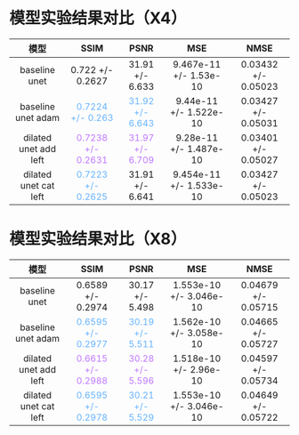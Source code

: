 # 模型实验结果对比（X4）

|模型|SSIM|PSNR|MSE|NMSE|
|:--:|:--:|:--:|:--:|:--:|
|baseline unet|0.722 +/- 0.2627|31.91 +/- 6.633|9.467e-11 +/- 1.53e-10|0.03432 +/- 0.05023|
|baseline unet adam|<font color=#66b3ff>0.7224 +/- 0.263|<font color=#66b3ff>31.92 +/- 6.643|9.44e-11 +/- 1.522e-10|0.03427 +/- 0.05031|
|dilated unet add left|<font color=#be77ff>0.7238 +/- 0.2631|<font color=#be77ff>31.97 +/- 6.709|9.28e-11 +/- 1.487e-10|0.03401 +/- 0.05027|
|dilated unet cat left|<font color=#66b3ff>0.7223 +/- 0.2625|31.91 +/- 6.641|9.454e-11 +/- 1.533e-10|0.03427 +/- 0.05023|

# 模型实验结果对比（X8）
|模型|SSIM|PSNR|MSE|NMSE|
|:--:|:--:|:--:|:--:|:--:|
|baseline unet|0.6589 +/- 0.2974|30.17 +/- 5.498|1.553e-10 +/- 3.046e-10|0.04679 +/- 0.05715|
|baseline unet adam|<font color=#66b3ff>0.6595 +/- 0.2977|<font color=#66b3ff>30.19 +/- 5.511|1.562e-10 +/- 3.058e-10|0.04665 +/- 0.05727|
|dilated unet add left|<font color=#be77ff>0.6615 +/- 0.2988|<font color=#be77ff>30.28 +/- 5.596|1.518e-10 +/- 2.96e-10|0.04597 +/- 0.05734|
|dilated unet cat left|<font color=#66b3ff>0.6595 +/- 0.2978|<font color=#66b3ff>30.21 +/- 5.529|1.553e-10 +/- 3.046e-10|0.04649 +/- 0.05722|